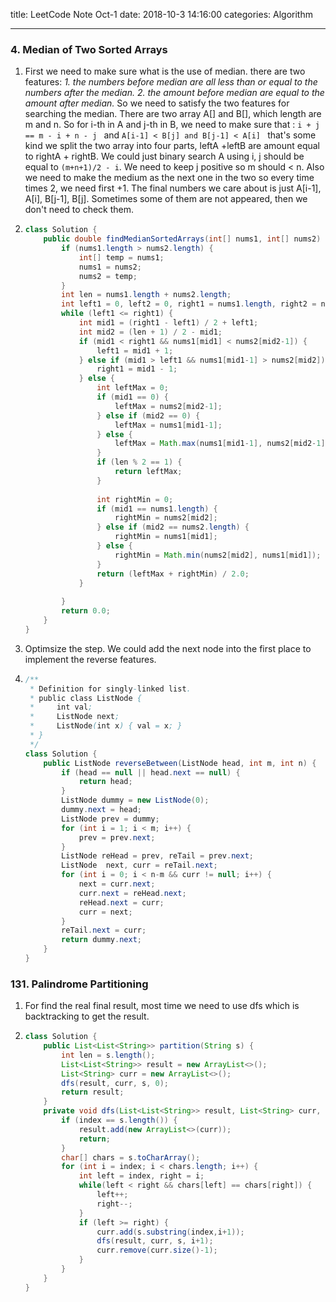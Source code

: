 title: LeetCode Note Oct-1
date: 2018-10-3 14:16:00
categories: Algorithm

---



### 4. Median of Two Sorted Arrays

1. First we need to make sure what is the use of median. there are two features: *1. the numbers before median are all less than or equal to the numbers after the median. 2. the amount before median are equal to the amount after median.* So we need to satisfy the two features for searching the median. There are two array A[] and B[], which length are m and n. So for i-th in A and j-th in B, we need to make sure that : `i + j == m - i + n - j ` and `A[i-1] < B[j] and B[j-1] < A[i] ` that's some kind we split the two array into four parts, leftA +leftB are amount equal to rightA + rightB. We could just binary search A using i, j should be equal to `(m+n+1)/2 - i`.  We need to keep j positive so m should < n. Also we need to make the medium as the next one in the two so every time times 2, we need first +1. The final numbers we care about is just A[i-1], A[i], B[j-1], B[j]. Sometimes some of them are not appeared, then we don't need to check them. 

2. ```java
   class Solution {
       public double findMedianSortedArrays(int[] nums1, int[] nums2) {
           if (nums1.length > nums2.length) {
               int[] temp = nums1;
               nums1 = nums2;
               nums2 = temp;
           }
           int len = nums1.length + nums2.length;
           int left1 = 0, left2 = 0, right1 = nums1.length, right2 = nums2.length;
           while (left1 <= right1) {
               int mid1 = (right1 - left1) / 2 + left1;
               int mid2 = (len + 1) / 2 - mid1;
               if (mid1 < right1 && nums1[mid1] < nums2[mid2-1]) {
                   left1 = mid1 + 1;
               } else if (mid1 > left1 && nums1[mid1-1] > nums2[mid2]) {
                   right1 = mid1 - 1;
               } else {
                   int leftMax = 0;
                   if (mid1 == 0) {
                       leftMax = nums2[mid2-1];
                   } else if (mid2 == 0) {
                       leftMax = nums1[mid1-1];
                   } else {
                       leftMax = Math.max(nums1[mid1-1], nums2[mid2-1]);
                   }
                   if (len % 2 == 1) {
                       return leftMax;
                   }
                   
                   int rightMin = 0;
                   if (mid1 == nums1.length) {
                       rightMin = nums2[mid2];
                   } else if (mid2 == nums2.length) {
                       rightMin = nums1[mid1];
                   } else {
                       rightMin = Math.min(nums2[mid2], nums1[mid1]);
                   }
                   return (leftMax + rightMin) / 2.0;
               }
               
           }
           return 0.0;
       }
   }
   ```

2. Optimsize the step. We could add the next node into the first place to implement the reverse features.

3. ```java
   /**
    * Definition for singly-linked list.
    * public class ListNode {
    *     int val;
    *     ListNode next;
    *     ListNode(int x) { val = x; }
    * }
    */
   class Solution {
       public ListNode reverseBetween(ListNode head, int m, int n) {
           if (head == null || head.next == null) {
               return head;
           }
           ListNode dummy = new ListNode(0);
           dummy.next = head;
           ListNode prev = dummy;
           for (int i = 1; i < m; i++) {
               prev = prev.next;
           }
           ListNode reHead = prev, reTail = prev.next; 
           ListNode  next, curr = reTail.next;
           for (int i = 0; i < n-m && curr != null; i++) {
               next = curr.next;
               curr.next = reHead.next;
               reHead.next = curr;
               curr = next;
           }
           reTail.next = curr;
           return dummy.next;
       }
   }
   ```



### 131. Palindrome Partitioning

1. For find the real final result, most time we need to use dfs which is backtracking to get the result.

2. ```java
   class Solution {
       public List<List<String>> partition(String s) {
           int len = s.length();
           List<List<String>> result = new ArrayList<>();
           List<String> curr = new ArrayList<>();
           dfs(result, curr, s, 0);
           return result;
       }
       private void dfs(List<List<String>> result, List<String> curr, String s, int index) {
           if (index == s.length()) {
               result.add(new ArrayList<>(curr));
               return;
           }
           char[] chars = s.toCharArray();
           for (int i = index; i < chars.length; i++) {
               int left = index, right = i;
               while(left < right && chars[left] == chars[right]) { 
                   left++;
                   right--;
               }
               if (left >= right) {
                   curr.add(s.substring(index,i+1));
                   dfs(result, curr, s, i+1);
                   curr.remove(curr.size()-1);
               }
           }
       }
   }
   ```


